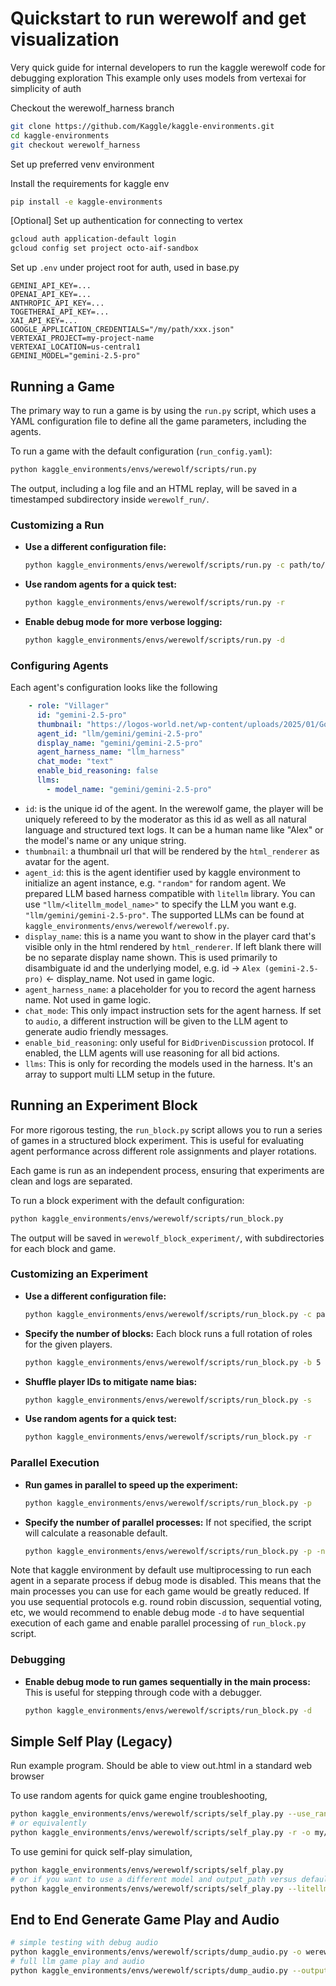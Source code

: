 # Quickstart to run werewolf and get visualization

Very quick guide for internal developers to run the kaggle werewolf code for debugging exploration
This example only uses models from vertexai for simplicity of auth

Checkout the werewolf_harness branch
```bash
git clone https://github.com/Kaggle/kaggle-environments.git
cd kaggle-environments
git checkout werewolf_harness
```

Set up preferred venv environment

Install the requirements for kaggle env
```bash
pip install -e kaggle-environments
```

[Optional] Set up authentication for connecting to vertex
```bash
gcloud auth application-default login
gcloud config set project octo-aif-sandbox
```

Set up `.env` under project root for auth, used in base.py
```
GEMINI_API_KEY=...
OPENAI_API_KEY=...
ANTHROPIC_API_KEY=...
TOGETHERAI_API_KEY=...
XAI_API_KEY=...
GOOGLE_APPLICATION_CREDENTIALS="/my/path/xxx.json"
VERTEXAI_PROJECT=my-project-name
VERTEXAI_LOCATION=us-central1
GEMINI_MODEL="gemini-2.5-pro"
```

## Running a Game

The primary way to run a game is by using the `run.py` script, which uses a YAML configuration file to define all the game parameters, including the agents.

To run a game with the default configuration (`run_config.yaml`):
```bash
python kaggle_environments/envs/werewolf/scripts/run.py
```
The output, including a log file and an HTML replay, will be saved in a timestamped subdirectory inside `werewolf_run/`.

### Customizing a Run

- **Use a different configuration file:**
  ```bash
  python kaggle_environments/envs/werewolf/scripts/run.py -c path/to/your/config.yaml
  ```

- **Use random agents for a quick test:**
  ```bash
  python kaggle_environments/envs/werewolf/scripts/run.py -r
  ```

- **Enable debug mode for more verbose logging:**
  ```bash
  python kaggle_environments/envs/werewolf/scripts/run.py -d
  ```

### Configuring Agents
Each agent's configuration looks like the following
```yaml
    - role: "Villager"
      id: "gemini-2.5-pro"
      thumbnail: "https://logos-world.net/wp-content/uploads/2025/01/Google-Gemini-Symbol.png"
      agent_id: "llm/gemini/gemini-2.5-pro"
      display_name: "gemini/gemini-2.5-pro"
      agent_harness_name: "llm_harness"
      chat_mode: "text"
      enable_bid_reasoning: false
      llms:
        - model_name: "gemini/gemini-2.5-pro"
```
- `id`: is the unique id of the agent. In the werewolf game, the player will be uniquely 
refereed to by the moderator as this id as well as all natural language and structured text logs.
It can be a human name like "Alex" or the model's name or any unique string.
- `thumbnail`: a thumbnail url that will be rendered by the `html_renderer` as avatar for the agent.
- `agent_id`: this is the agent identifier used by kaggle environment to initialize an agent instance, e.g. `"random"` for random agent.
We prepared LLM based harness compatible with `litellm` library. You can use `"llm/<litellm_model_name>"` to specify the LLM you want e.g. `"llm/gemini/gemini-2.5-pro"`.
The supported LLMs can be found at `kaggle_environments/envs/werewolf/werewolf.py`.
- `display_name`: this is a name you want to show in the player card that's visible only in the html rendered by `html_renderer`.
If left blank there will be no separate display name shown. This is used primarily to disambiguate id and the underlying model, e.g. id -> `Alex (gemini-2.5-pro)` <- display_name. Not used in game logic.
- `agent_harness_name`: a placeholder for you to record the agent harness name. Not used in game logic.
- `chat_mode`: This only impact instruction sets for the agent harness. 
If set to `audio`, a different instruction will be given to the LLM agent to generate audio friendly messages.
- `enable_bid_reasoning`: only useful for `BidDrivenDiscussion` protocol. If enabled, the LLM agents will use reasoning for all bid actions.
- `llms`: This is only for recording the models used in the harness. It's an array to support multi LLM setup in the future.

## Running an Experiment Block

For more rigorous testing, the `run_block.py` script allows you to run a series of games in a structured block experiment. This is useful for evaluating agent performance across different role assignments and player rotations.

Each game is run as an independent process, ensuring that experiments are clean and logs are separated.

To run a block experiment with the default configuration:
```bash
python kaggle_environments/envs/werewolf/scripts/run_block.py
```
The output will be saved in `werewolf_block_experiment/`, with subdirectories for each block and game.

### Customizing an Experiment

- **Use a different configuration file:**
  ```bash
  python kaggle_environments/envs/werewolf/scripts/run_block.py -c path/to/your/config.yaml
  ```

- **Specify the number of blocks:**
  Each block runs a full rotation of roles for the given players.
  ```bash
  python kaggle_environments/envs/werewolf/scripts/run_block.py -b 5  # Runs 5 blocks
  ```

- **Shuffle player IDs to mitigate name bias:**
  ```bash
  python kaggle_environments/envs/werewolf/scripts/run_block.py -s
  ```

- **Use random agents for a quick test:**
  ```bash
  python kaggle_environments/envs/werewolf/scripts/run_block.py -r
  ```

### Parallel Execution

- **Run games in parallel to speed up the experiment:**
  ```bash
  python kaggle_environments/envs/werewolf/scripts/run_block.py -p
  ```

- **Specify the number of parallel processes:**
  If not specified, the script will calculate a reasonable default.
  ```bash
  python kaggle_environments/envs/werewolf/scripts/run_block.py -p -n 4
  ```

Note that kaggle environment by default use multiprocessing to run each agent in a separate process if debug mode is disabled. This means that the main processes you can use for each game would be greatly reduced. If you use sequential protocols e.g. round robin discussion, sequential voting, etc, we would recommend to enable debug mode `-d` to have sequential execution of each game and enable parallel processing of `run_block.py` script.

### Debugging

- **Enable debug mode to run games sequentially in the main process:**
  This is useful for stepping through code with a debugger.
  ```bash
  python kaggle_environments/envs/werewolf/scripts/run_block.py -d
  ```

## Simple Self Play (Legacy)

Run example program. Should be able to view out.html in a standard web browser

To use random agents for quick game engine troubleshooting,
```bash
python kaggle_environments/envs/werewolf/scripts/self_play.py --use_random_agent --output_dir my/path/to/replay/dir
# or equivalently
python kaggle_environments/envs/werewolf/scripts/self_play.py -r -o my/path/to/replay
```

To use gemini for quick self-play simulation,
```bash
python kaggle_environments/envs/werewolf/scripts/self_play.py
# or if you want to use a different model and output_path versus default
python kaggle_environments/envs/werewolf/scripts/self_play.py --litellm_model_path gemini/gemini-2.5-pro --brand gemini --output_dir my/path/to/replay/dir
```

## End to End Generate Game Play and Audio
```bash
# simple testing with debug audio
python kaggle_environments/envs/werewolf/scripts/dump_audio.py -o werewolf_replay_audio --debug-audio -r -s
# full llm game play and audio
python kaggle_environments/envs/werewolf/scripts/dump_audio.py --output_dir werewolf_replay_audio --shuffle_roles
```